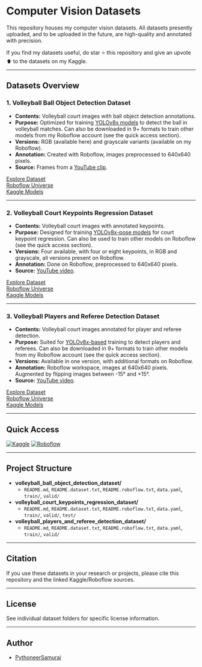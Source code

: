 # Computer Vision Datasets

This repository houses my computer vision datasets. All datasets presently uploaded, and to be uploaded in the future, are high-quality and annotated with precision.

If you find my datasets useful, do star ⭐ this repository and give an upvote ⬆️ to the datasets on my Kaggle.

---

## Datasets Overview

### 1. Volleyball Ball Object Detection Dataset
- **Contents:** Volleyball court images with ball object detection annotations.
- **Purpose:** Optimized for training [YOLOv8x models](https://www.kaggle.com/models/pythonistasamurai/yolov8x_volleyball_analysis_models) to detect the ball in volleyball matches. Can also be downloaded in 9+ formats to train other models from my Roboflow account (see the quick access section).
- **Versions:** RGB (available here) and grayscale variants (available on my Roboflow).
- **Annotation:** Created with Roboflow, images preprocessed to 640x640 pixels.
- **Source:** Frames from a [YouTube clip](https://www.youtube.com/watch?v=BfcL_cxB-9o&t=10s).

[Explore Dataset](volleyball_ball_object_detection_dataset/)  
[Roboflow Universe](https://universe.roboflow.com/primaryws/volleyball_ball_object_detection_dataset)  
[Kaggle Models](https://www.kaggle.com/models/pythonistasamurai/yolov8x_volleyball_analysis_models)

---

### 2. Volleyball Court Keypoints Regression Dataset
- **Contents:** Volleyball court images with annotated keypoints.
- **Purpose:** Designed for training [YOLOv8x-pose models](https://www.kaggle.com/models/pythonistasamurai/yolov8x_volleyball_analysis_models) for court keypoint regression. Can also be used to train other models on Roboflow (see the quick access section).
- **Versions:** Four available, with four or eight keypoints, in RGB and grayscale, all versions present on Roboflow.
- **Annotation:** Done on Roboflow, preprocessed to 640x640 pixels.
- **Source:** [YouTube video](https://www.youtube.com/watch?v=BfcL_cxB-9o&t=10s).

[Explore Dataset](volleyball_court_keypoints_regression_dataset/)  
[Roboflow Universe](https://universe.roboflow.com/primaryws/volleyball_court_key_points_regression_dataset)  
[Kaggle Models](https://www.kaggle.com/models/pythonistasamurai/yolov8x_volleyball_analysis_models)

---

### 3. Volleyball Players and Referee Detection Dataset
- **Contents:** Volleyball court images annotated for player and referee detection.
- **Purpose:** Suited for [YOLOv8x-based](https://www.kaggle.com/models/pythonistasamurai/yolov8x_volleyball_analysis_models) training to detect players and referees.  Can also be downloaded in 9+ formats to train other models from my Roboflow account (see the quick access section).
- **Versions:** Available in one version, with additional formats on Roboflow.
- **Annotation:** Roboflow workspace, images at 640x640 pixels. Augmented by flipping images between -15° and +15°.
- **Source:** [YouTube video](https://www.youtube.com/watch?v=BfcL_cxB-9o&t=10s).

[Explore Dataset](volleyball_players_and_referee_detection_dataset/)  
[Roboflow Universe](https://universe.roboflow.com/primaryws/volleyball_players_and_referee_object_detection_dataset)  
[Kaggle Models](https://www.kaggle.com/models/pythonistasamurai/yolov8x_volleyball_analysis_models)

---

## Quick Access

<p>
  <a href="https://www.kaggle.com/datasets?search=pythonistasamurai"><img src="https://img.shields.io/badge/Kaggle-Download-blue?logo=kaggle" alt="Kaggle"></a>
  <a href="https://universe.roboflow.com/primaryws"><img src="https://img.shields.io/badge/Roboflow-Universe-orange?logo=roboflow" alt="Roboflow"></a>
</p>

---

## Project Structure

- **volleyball_ball_object_detection_dataset/**
  - `README.md`, `README.dataset.txt`, `README.roboflow.txt`, `data.yaml`, `train/`, `valid/`
- **volleyball_court_keypoints_regression_dataset/**
  - `README.md`, `README.dataset.txt`, `README.roboflow.txt`, `data.yaml`, `train/`, `valid/`, `test/`
- **volleyball_players_and_referee_detection_dataset/**
  - `README.md`, `README.dataset.txt`, `README.roboflow.txt`, `data.yaml`, `train/`, `valid/`

---

## Citation

If you use these datasets in your research or projects, please cite this repository and the linked Kaggle/Roboflow sources.

---

## License

See individual dataset folders for specific license information.

---

## Author

- [PythoneerSamurai](https://github.com/PythoneerSamurai)

